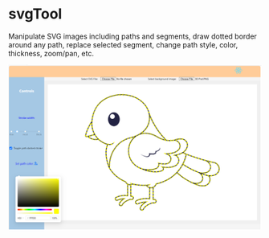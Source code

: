 # svgTool
Manipulate SVG images including paths and segments, draw dotted border around any path, replace selected segment, change path style, color, thickness, zoom/pan, etc.

![SVG tool](screenshot.PNG)